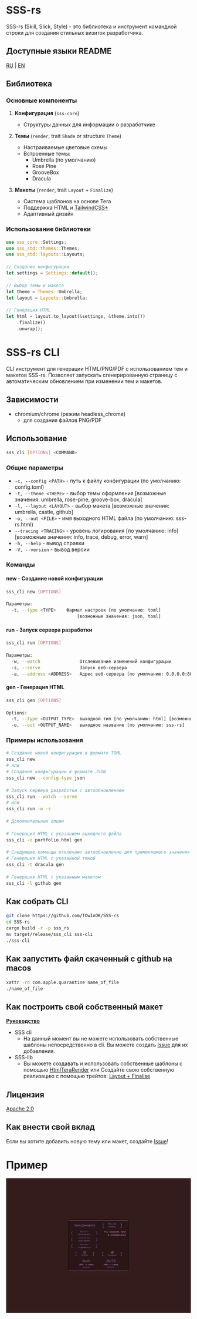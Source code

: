 # SSS-rs

SSS-rs (Skill, Slick, Style) - это библиотека и инструмент командной строки для создания стильных визиток разработчика.

## Доступные языки README
[RU](README_ru.md) | [EN](README.md)

## Библиотека

### Основные компоненты

1. **Конфигурация** (`sss-core`)
   - Структуры данных для информации о разработчике

2. **Темы** (`render`, trait `Shade` or structure `Theme`)
   - Настраиваемые цветовые схемы
   - Встроенные темы:
     - Umbrella (по умолчанию)
     - Rosé Pine
     - GrooveBox
     - Dracula

3. **Макеты** (`render`, trait `Layout` + `Finalize`)
   - Система шаблонов на основе Tera
   - Поддержка HTML и [TailwindCSS*](https://crates.io/crates/encre-css)
   - Адаптивный дизайн

### Использование библиотеки

```rust
use sss_core::Settings;
use sss_std::themes::Themes;
use sss_std::layouts::Layouts;

// Создание конфигурации
let settings = Settings::default();

// Выбор темы и макета
let theme = Themes::Umbrella;
let layout = Layouts::Umbrella;

// Генерация HTML
let html = layout.to_layout(&settings, &theme.into())
    .finalize()
    .unwrap();
```

# SSS-rs CLI

CLI инструмент для генерации HTML/PNG/PDF с использованием тем и макетов SSS-rs.
Позволяет запускать сгенерированную страницу с автоматическим обновлением при изменении тем и макетов.

## Зависимости
- chromium/chrome (режим headless_chrome)
  - для создания файлов PNG/PDF

## Использование

```bash
sss_cli [OPTIONS] <COMMAND>
```

### Общие параметры

- `-c, --config <PATH>` - путь к файлу конфигурации (по умолчанию: config.toml)
- `-t, --theme <THEME>` - выбор темы оформления [возможные значения: umbrella, rose-pine, groove-box, dracula]
- `-l, --layout <LAYOUT>` - выбор макета [возможные значения: umbrella, castle, github]
- `-o, --out <FILE>` - имя выходного HTML файла (по умолчанию: sss-rs.html)
- `--tracing <TRACING>` - уровень логирования [по умолчанию: info] [возможные значения: info, trace, debug, error, warn]
- `-h, --help` - вывод справки
- `-V, --version` - вывод версии

### Команды

#### new - Создание новой конфигурации
```bash
sss_cli new [OPTIONS]

Параметры:
  -t, --type <TYPE>    Фармат настроек [по умолчанию: toml]
                           [возможные значения: json, toml]
```

#### run - Запуск сервера разработки
```bash
sss_cli run [OPTIONS]

Параметры:
  -w, --watch               Отслеживание изменений конфигурации
  -s, --serve               Запуск веб-сервера
  -a, --address <ADDRESS>   Адрес веб-сервера [по умолчанию: 0.0.0.0:8081]
```

#### gen - Генерация HTML
```bash
sss_cli gen [OPTIONS]

Options:
  -t, --type <OUTPUT_TYPE>  выходной тип [по умолчанию: html] [возможные значения: html, png, pdf]
  -o, --out <OUTPUT_NAME>   выходное название [по умолчанию: sss-rs]
```

### Примеры использования

```bash
# Создание новой конфигурации в формате TOML
sss_cli new
# или
# Создание конфигурации в формате JSON
sss_cli new --config-type json

# Запуск сервера разработки с автообновлением
sss_cli run --watch --serve
# или
sss_cli run -w -s

# Дополнительные опции

# Генерация HTML с указанием выходного файла
sss_cli -o portfolio.html gen

# Следующие команды отключают автообновление для применяемого значения
# Генерация HTML с указанной темой
sss_cli -t dracula gen

# Генерация HTML с указанным макетом
sss_cli -l github gen
```

## Как собрать CLI

```bash
git clone https://github.com/TOwInOK/SSS-rs
cd SSS-rs
cargo build -r -p sss_rs
mv target/release/sss_cli sss-cli
./sss-cli
```

## Как запустить файл скаченный с github на macos
```sh
xattr -rd com.apple.quarantine name_of_file
./name_of_file
```

## Как построить свой собственный макет

[**Руководство**](How_to_construct_layout.md)

- SSS cli
  - На данный момент вы не можете использовать собственные шаблоны непосредственно в cli.
  Вы можете создать [Issue](https://github.com/TOwInOK/SSS-rs/issues/new?template=Blank+issue) для их добавления.
- SSS-lib
  - Вы можете создавать и использовать собственные шаблоны с помощью [HtmlTeraRender](sss-lib\sss-std\src\layouts\html_tera_builder.rs)
  или
  Создайте свою собственную реализацию с помощью трейтов: [Layout + Finalise](sss-lib\render\src\layout.rs)

## Лицензия
[Apache 2.0](LICENSE)

## Как внести свой вклад
Если вы хотите добавить новую тему или макет, создайте [Issue](https://github.com/TOwInOK/SSS-rs/issues/new?template=Blank+issue)!

# Пример
![Пример карточки](.content/umbrella.umbrella.jpeg)
